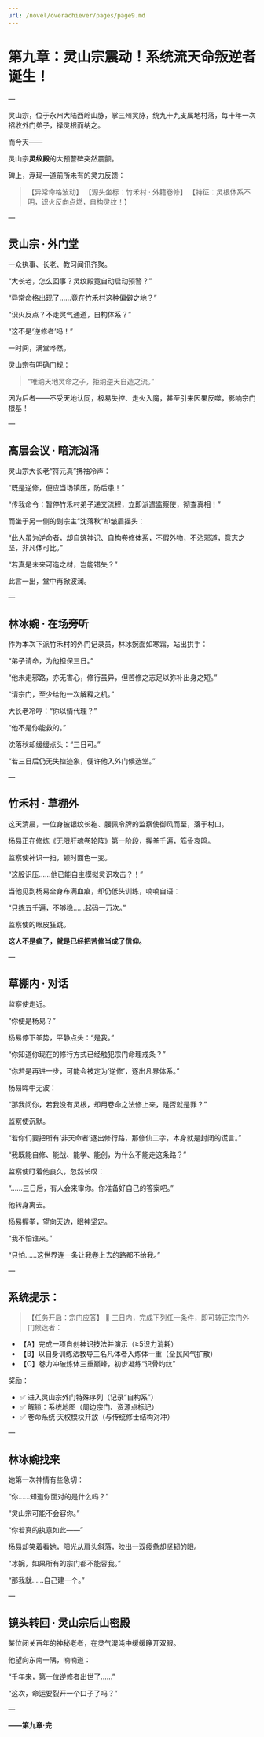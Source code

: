 ```yaml
---
url: /novel/overachiever/pages/page9.md
---
```

# 第九章：灵山宗震动！系统流天命叛逆者诞生！

—

灵山宗，位于永州大陆西岭山脉，掌三州灵脉，统九十九支属地村落，每十年一次招收外门弟子，择灵根而纳之。

而今天——

灵山宗**灵纹殿**的大预警碑突然震颤。

碑上，浮现一道前所未有的灵力反馈：

> 【异常命格波动】
> 【源头坐标：竹禾村 · 外籍卷修】
> 【特征：灵根体系不明，识火反向点燃，自构灵纹！】

—

## 灵山宗 · 外门堂

一众执事、长老、教习闻讯齐聚。

“大长老，怎么回事？灵纹殿竟自动启动预警？”

“异常命格出现了……竟在竹禾村这种偏僻之地？”

“识火反点？不走灵气通道，自构体系？”

“这不是‘逆修者’吗！”

一时间，满堂哗然。

灵山宗有明确门规：

> “唯纳天地灵命之子，拒纳逆天自造之流。”

因为后者——不受天地认同，极易失控、走火入魔，甚至引来因果反噬，影响宗门根基！

—

## 高层会议 · 暗流汹涌

灵山宗大长老“符元真”拂袖冷声：

“既是逆修，便应当场镇压，防后患！”

“传我命令：暂停竹禾村弟子递交流程，立即派遣监察使，彻查真相！”

而坐于另一侧的副宗主“沈落秋”却皱眉摇头：

“此人虽为逆命者，却自筑神识、自构卷修体系，不假外物，不沾邪道，意志之坚，非凡体可比。”

“若真是未来可造之材，岂能错失？”

此言一出，堂中再掀波澜。

—

## 林冰婉 · 在场旁听

作为本次下派竹禾村的外门记录员，林冰婉面如寒霜，站出拱手：

“弟子请命，为他担保三日。”

“他未走邪路，亦无害心，修行虽异，但苦修之志足以弥补出身之短。”

“请宗门，至少给他一次解释之机。”

大长老冷哼：“你以情代理？”

“他不是你能救的。”

沈落秋却缓缓点头：“三日可。”

“若三日后仍无失控迹象，便许他入外门候选堂。”

—

## 竹禾村 · 草棚外

这天清晨，一位身披银纹长袍、腰佩令牌的监察使御风而至，落于村口。

杨易正在修炼《无限肝魂卷轮阵》第一阶段，挥拳千遍，筋骨哀鸣。

监察使神识一扫，顿时面色一变。

“这股识压……他已能自主模拟灵识攻击？！”

当他见到杨易全身布满血痕，却仍低头训练，喃喃自语：

“只练五千遍，不够稳……起码一万次。”

监察使的眼皮狂跳。

**这人不是疯了，就是已经把苦修当成了信仰。**

—

## 草棚内 · 对话

监察使走近。

“你便是杨易？”

杨易停下拳势，平静点头：“是我。”

“你知道你现在的修行方式已经触犯宗门命理戒条？”

“你若是再进一步，可能会被定为‘逆修’，逐出凡界体系。”

杨易眸中无波：

“那我问你，若我没有灵根，却用卷命之法修上来，是否就是罪？”

监察使沉默。

“若你们要把所有‘非天命者’逐出修行路，那修仙二字，本身就是封闭的谎言。”

“我既能自修、能战、能学、能创，为什么不能走这条路？”

监察使盯着他良久，忽然长叹：

“……三日后，有人会来审你。你准备好自己的答案吧。”

他转身离去。

杨易握拳，望向天边，眼神坚定。

“我不怕谁来。”

“只怕……这世界连一条让我卷上去的路都不给我。”

—

## 系统提示：

> 【任务开启：宗门应答】
> 🎯 三日内，完成下列任一条件，即可转正宗门外门候选者：

* 【A】完成一项自创神识技法并演示（≥5识力消耗）
* 【B】以自身训练法教导三名凡体者入炼体一重（全民风气扩散）
* 【C】卷力冲破炼体三重巅峰，初步凝练“识骨灼纹”

奖励：

* ✅ 进入灵山宗外门特殊序列（记录“自构系”）
* ✅ 解锁：系统地图（周边宗门、资源点标记）
* ✅ 卷命系统·天权模块开放（与传统修士结构对冲）

—

## 林冰婉找来

她第一次神情有些急切：

“你……知道你面对的是什么吗？”

“灵山宗可能不会容你。”

“你若真的执意如此——”

杨易却笑着看她，阳光从肩头斜落，映出一双疲惫却坚韧的眼。

“冰婉，如果所有的宗门都不能容我。”

“那我就……自己建一个。”

—

## 镜头转回 · 灵山宗后山密殿

某位闭关百年的神秘老者，在灵气混沌中缓缓睁开双眼。

他望向东南一隅，喃喃道：

“千年来，第一位逆修者出世了……”

“这次，命运要裂开一个口子了吗？”

—

**——第九章·完**
